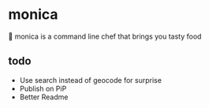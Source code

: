 # monica
:fork_and_knife: monica is a command line chef that brings you tasty food


## todo
- Use search instead of geocode for surprise
- Publish on PiP
- Better Readme
